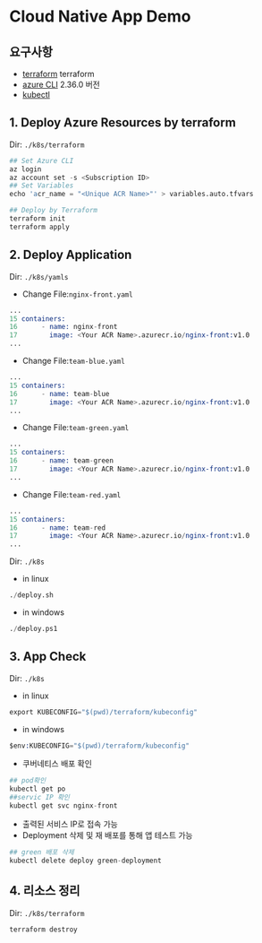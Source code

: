 # Cloud Native App Demo
## 요구사항
- [terraform](https://www.terraform.io/downloads) terraform 
- [azure CLI](https://docs.microsoft.com/ko-kr/cli/azure/install-azure-cli) 2.36.0 버전
- [kubectl](https://kubernetes.io/ko/docs/tasks/tools/)
## 1. Deploy Azure Resources by terraform
Dir: `./k8s/terraform`
```s
## Set Azure CLI
az login
az account set -s <Subscription ID>
## Set Variables
echo 'acr_name = "<Unique ACR Name>"' > variables.auto.tfvars

## Deploy by Terraform
terraform init
terraform apply
```
## 2. Deploy Application
Dir: `./k8s/yamls`
- Change File:`nginx-front.yaml`
```s
...
15 containers:
16      - name: nginx-front
17        image: <Your ACR Name>.azurecr.io/nginx-front:v1.0
...
```
- Change File:`team-blue.yaml`
```s
...
15 containers:
16      - name: team-blue
17        image: <Your ACR Name>.azurecr.io/nginx-front:v1.0
...
```
- Change File:`team-green.yaml`
```s
...
15 containers:
16      - name: team-green
17        image: <Your ACR Name>.azurecr.io/nginx-front:v1.0
...
```
- Change File:`team-red.yaml`
```s
...
15 containers:
16      - name: team-red
17        image: <Your ACR Name>.azurecr.io/nginx-front:v1.0
...
```

Dir: `./k8s`
- in linux
```s
./deploy.sh
```
- in windows
```s
./deploy.ps1
```
## 3. App Check
Dir: `./k8s`
- in linux
```s
export KUBECONFIG="$(pwd)/terraform/kubeconfig"
```
- in windows
```s
$env:KUBECONFIG="$(pwd)/terraform/kubeconfig"
```
- 쿠버네티스 배포 확인
```s
## pod확인
kubectl get po
##servic IP 확인
kubectl get svc nginx-front
```
- 출력된 서비스 IP로 접속 가능
- Deployment 삭제 및 재 배포를 통해 앱 테스트 가능
```s
## green 배포 삭제
kubectl delete deploy green-deployment
```

## 4. 리소스 정리
Dir: `./k8s/terraform`
```s
terraform destroy
```